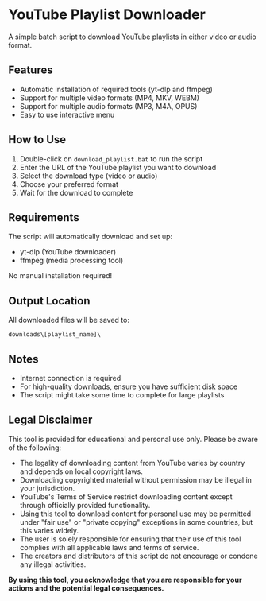 # YouTube Playlist Downloader

A simple batch script to download YouTube playlists in either video or audio format.

## Features

- Automatic installation of required tools (yt-dlp and ffmpeg)
- Support for multiple video formats (MP4, MKV, WEBM)
- Support for multiple audio formats (MP3, M4A, OPUS)
- Easy to use interactive menu

## How to Use

1. Double-click on `download_playlist.bat` to run the script
2. Enter the URL of the YouTube playlist you want to download
3. Select the download type (video or audio)
4. Choose your preferred format
5. Wait for the download to complete

## Requirements

The script will automatically download and set up:
- yt-dlp (YouTube downloader)
- ffmpeg (media processing tool)

No manual installation required!

## Output Location

All downloaded files will be saved to:
```
downloads\[playlist_name]\
```

## Notes

- Internet connection is required
- For high-quality downloads, ensure you have sufficient disk space
- The script might take some time to complete for large playlists

## Legal Disclaimer

This tool is provided for educational and personal use only. Please be aware of the following:

- The legality of downloading content from YouTube varies by country and depends on local copyright laws.
- Downloading copyrighted material without permission may be illegal in your jurisdiction.
- YouTube's Terms of Service restrict downloading content except through officially provided functionality.
- Using this tool to download content for personal use may be permitted under "fair use" or "private copying" exceptions in some countries, but this varies widely.
- The user is solely responsible for ensuring that their use of this tool complies with all applicable laws and terms of service.
- The creators and distributors of this script do not encourage or condone any illegal activities.

**By using this tool, you acknowledge that you are responsible for your actions and the potential legal consequences.** 